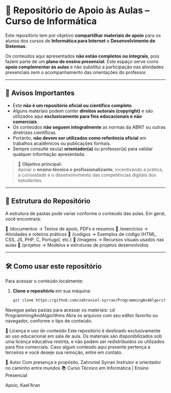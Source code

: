 # 📘 Repositório de Apoio às Aulas – Curso de Informática

Este repositório tem por objetivo **compartilhar materiais de apoio** para os alunos dos cursos de **Informática para Internet** e **Desenvolvimento de Sistemas**.

Os conteúdos aqui apresentados **não estão completos ou integrais**, pois fazem parte de um **plano de ensino presencial**. Este espaço serve como **apoio complementar às aulas** e não substitui a participação nas atividades presenciais nem o acompanhamento das orientações do professor.

---

## 📌 Avisos Importantes

- Este **não é um repositório oficial ou científico completo**.
- Alguns materiais podem conter **direitos autorais (copyright)** e são utilizados aqui **exclusivamente para fins educacionais e não comerciais**.
- Os conteúdos **não seguem integralmente** as normas da ABNT ou outras diretrizes científicas.
- Portanto, **não devem ser utilizados como referência oficial** em trabalhos acadêmicos ou publicações formais.
- Sempre consulte seu(a) **orientador(a)** ou professor(a) para validar qualquer informação apresentada.

> 🎯 **Objetivo principal:**  
> Apoiar o **ensino técnico e profissionalizante**, incentivando a prática, a curiosidade e o desenvolvimento das competências digitais dos estudantes.

---

## 📂 Estrutura do Repositório

A estrutura de pastas pode variar conforme o conteúdo das aulas. Em geral, você encontrará:

📁 /documentos → Textos de apoio, PDFs e resumos
📁 /exercicios → Atividades e roteiros práticos
📁 /codigos → Exemplos de código (HTML, CSS, JS, PHP, C, Portugol, etc.)
📁 /imagens → Recursos visuais usados nas aulas
📁 /projetos → Modelos e estruturas de projetos desenvolvidos


---

## 🛠️ Como usar este repositório

Para acessar o conteúdo localmente:

1. **Clone o repositório** em sua máquina:
   ```bash ou CMD
   git clone https://github.com/zahroniel-syrran/ProgrammingAndAlgorithms.git
Navegue pelas pastas para acessar os materiais:
cd ProgrammingAndAlgorithms
Abra os arquivos com seu editor favorito ou navegador, conforme o tipo de conteúdo.

📖 Licença e uso do conteúdo
Este repositório é destinado exclusivamente ao uso educacional em sala de aula.
Os materiais são disponibilizados sob uma licença educativa restrita, e não podem ser redistribuídos ou utilizados para fins comerciais.
Caso algum conteúdo aqui presente pertença a terceiros e você deseje sua remoção, entre em contato.

👤 Autor
Com presença e propósito,
Zahroniel Syrran
Instrutor e orientador no caminho entre mundos
📚 Curso Técnico em Informática | Ensino Presencial

Apoio,
Kael'Aran

